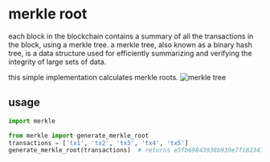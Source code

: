 # merkle root
each block in the blockchain contains a summary of all the transactions in the block, using a merkle tree. a merkle tree, also known as a binary hash tree, is a data structure used for efficiently summarizing and verifying the integrity of large sets of data.

this simple implementation calculates merkle roots.
![merkle tree](http://orm-chimera-prod.s3.amazonaws.com/1234000001802/images/msbt_0702.png) 

## usage
```python
import merkle

from merkle import generate_merkle_root
transactions = ['tx1', 'tx2', 'tx3', 'tx4', 'tx5']
generate_merkle_root(transactions)  # returns e5fb69843938b939e7f1823414b2e3aaa52c1eaa
```